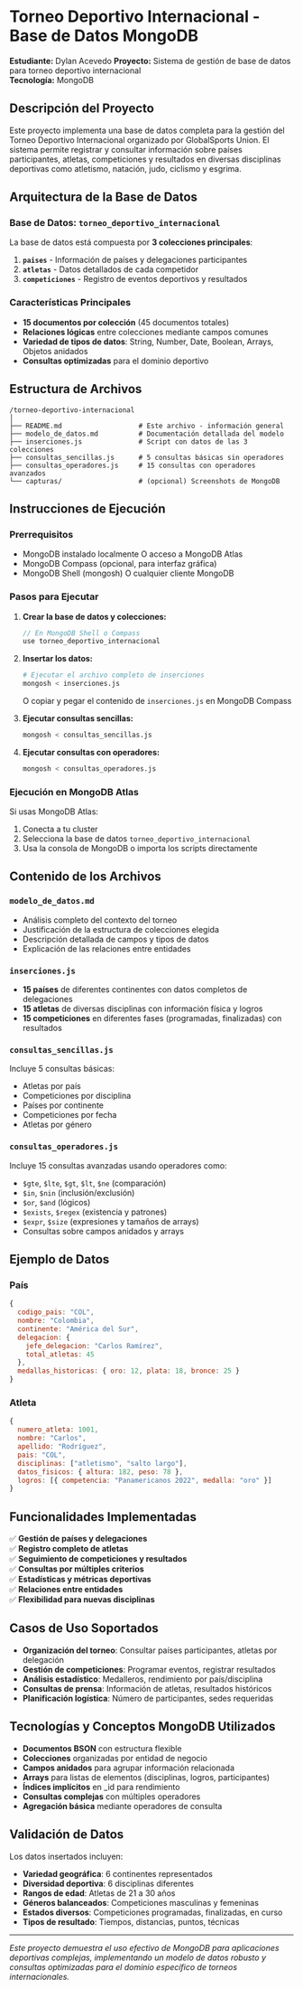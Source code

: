 # Torneo Deportivo Internacional - Base de Datos MongoDB

**Estudiante:** Dylan Acevedo
**Proyecto:** Sistema de gestión de base de datos para torneo deportivo internacional  
**Tecnología:** MongoDB  

## Descripción del Proyecto

Este proyecto implementa una base de datos completa para la gestión del Torneo Deportivo Internacional organizado por GlobalSports Union. El sistema permite registrar y consultar información sobre países participantes, atletas, competiciones y resultados en diversas disciplinas deportivas como atletismo, natación, judo, ciclismo y esgrima.

## Arquitectura de la Base de Datos

### Base de Datos: `torneo_deportivo_internacional`

La base de datos está compuesta por **3 colecciones principales**:

1. **`paises`** - Información de países y delegaciones participantes
2. **`atletas`** - Datos detallados de cada competidor
3. **`competiciones`** - Registro de eventos deportivos y resultados

### Características Principales

- **15 documentos por colección** (45 documentos totales)
- **Relaciones lógicas** entre colecciones mediante campos comunes
- **Variedad de tipos de datos**: String, Number, Date, Boolean, Arrays, Objetos anidados
- **Consultas optimizadas** para el dominio deportivo

## Estructura de Archivos

```
/torneo-deportivo-internacional
│
├── README.md                   # Este archivo - información general
├── modelo_de_datos.md          # Documentación detallada del modelo
├── inserciones.js              # Script con datos de las 3 colecciones
├── consultas_sencillas.js      # 5 consultas básicas sin operadores
├── consultas_operadores.js     # 15 consultas con operadores avanzados
└── capturas/                   # (opcional) Screenshots de MongoDB
```

## Instrucciones de Ejecución

### Prerrequisitos
- MongoDB instalado localmente O acceso a MongoDB Atlas
- MongoDB Compass (opcional, para interfaz gráfica)
- MongoDB Shell (mongosh) O cualquier cliente MongoDB

### Pasos para Ejecutar

1. **Crear la base de datos y colecciones:**
   ```javascript
   // En MongoDB Shell o Compass
   use torneo_deportivo_internacional
   ```

2. **Insertar los datos:**
   ```bash
   # Ejecutar el archivo completo de inserciones
   mongosh < inserciones.js
   ```
   
   O copiar y pegar el contenido de `inserciones.js` en MongoDB Compass

3. **Ejecutar consultas sencillas:**
   ```bash
   mongosh < consultas_sencillas.js
   ```

4. **Ejecutar consultas con operadores:**
   ```bash
   mongosh < consultas_operadores.js
   ```

### Ejecución en MongoDB Atlas

Si usas MongoDB Atlas:
1. Conecta a tu cluster
2. Selecciona la base de datos `torneo_deportivo_internacional`
3. Usa la consola de MongoDB o importa los scripts directamente

## Contenido de los Archivos

### `modelo_de_datos.md`
- Análisis completo del contexto del torneo
- Justificación de la estructura de colecciones elegida
- Descripción detallada de campos y tipos de datos
- Explicación de las relaciones entre entidades

### `inserciones.js`
- **15 países** de diferentes continentes con datos completos de delegaciones
- **15 atletas** de diversas disciplinas con información física y logros
- **15 competiciones** en diferentes fases (programadas, finalizadas) con resultados

### `consultas_sencillas.js`
Incluye 5 consultas básicas:
- Atletas por país
- Competiciones por disciplina  
- Países por continente
- Competiciones por fecha
- Atletas por género

### `consultas_operadores.js`
Incluye 15 consultas avanzadas usando operadores como:
- `$gte`, `$lte`, `$gt`, `$lt`, `$ne` (comparación)
- `$in`, `$nin` (inclusión/exclusión)
- `$or`, `$and` (lógicos)
- `$exists`, `$regex` (existencia y patrones)
- `$expr`, `$size` (expresiones y tamaños de arrays)
- Consultas sobre campos anidados y arrays

## Ejemplo de Datos

### País
```javascript
{
  codigo_pais: "COL",
  nombre: "Colombia", 
  continente: "América del Sur",
  delegacion: {
    jefe_delegacion: "Carlos Ramírez",
    total_atletas: 45
  },
  medallas_historicas: { oro: 12, plata: 18, bronce: 25 }
}
```

### Atleta
```javascript
{
  numero_atleta: 1001,
  nombre: "Carlos",
  apellido: "Rodríguez", 
  pais: "COL",
  disciplinas: ["atletismo", "salto largo"],
  datos_fisicos: { altura: 182, peso: 78 },
  logros: [{ competencia: "Panamericanos 2022", medalla: "oro" }]
}
```

## Funcionalidades Implementadas

✅ **Gestión de países y delegaciones**  
✅ **Registro completo de atletas**  
✅ **Seguimiento de competiciones y resultados**  
✅ **Consultas por múltiples criterios**  
✅ **Estadísticas y métricas deportivas**  
✅ **Relaciones entre entidades**  
✅ **Flexibilidad para nuevas disciplinas**

## Casos de Uso Soportados

- **Organización del torneo**: Consultar países participantes, atletas por delegación
- **Gestión de competiciones**: Programar eventos, registrar resultados
- **Análisis estadístico**: Medalleros, rendimiento por país/disciplina
- **Consultas de prensa**: Información de atletas, resultados históricos
- **Planificación logística**: Número de participantes, sedes requeridas

## Tecnologías y Conceptos MongoDB Utilizados

- **Documentos BSON** con estructura flexible
- **Colecciones** organizadas por entidad de negocio
- **Campos anidados** para agrupar información relacionada
- **Arrays** para listas de elementos (disciplinas, logros, participantes)
- **Índices implícitos** en _id para rendimiento
- **Consultas complejas** con múltiples operadores
- **Agregación básica** mediante operadores de consulta

## Validación de Datos

Los datos insertados incluyen:
- **Variedad geográfica**: 6 continentes representados
- **Diversidad deportiva**: 6 disciplinas diferentes  
- **Rangos de edad**: Atletas de 21 a 30 años
- **Géneros balanceados**: Competiciones masculinas y femeninas
- **Estados diversos**: Competiciones programadas, finalizadas, en curso
- **Tipos de resultado**: Tiempos, distancias, puntos, técnicas

---

*Este proyecto demuestra el uso efectivo de MongoDB para aplicaciones deportivas complejas, implementando un modelo de datos robusto y consultas optimizadas para el dominio específico de torneos internacionales.*